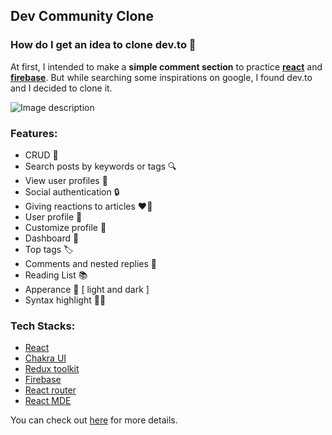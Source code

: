 ## Dev Community Clone

### How do I get an idea to clone dev.to 🤔

At first, I intended to make a **simple comment section** to practice **[react](https://reactjs.org/)** and **[firebase](https://firebase.google.com/)**. But while searching some inspirations on google, I found dev.to and I decided to clone it. 

![Image description](https://dev-to-uploads.s3.amazonaws.com/uploads/articles/td5aki966mwjlkz9mtde.png)

### Features: 

- CRUD 🫠
- Search posts by keywords or tags 🔍
- View user profiles 🧐
- Social authentication 🔒
- Giving reactions to articles ❤️‍🔥
- User profile 👻
- Customize profile 🫣
- Dashboard 🫠
- Top tags 🏷
- Comments and nested replies 💬
- Reading List 📚
- Apperance 🎨 [ light and dark ]
- Syntax highlight 🎨🔥


### Tech Stacks: 

- [React](https://reactjs.org/)
- [Chakra UI](https://chakra-ui.com/) 
- [Redux toolkit](https://redux-toolkit.js.org/) 
- [Firebase](https://firebase.google.com/) 
- [React router](https://reactrouter.com/en/main) 
- [React MDE](https://www.npmjs.com/package/react-mde) 

You can check out [here](https://dev-community-clone.vercel.app/zwel/I-cloned-dev.to-with-react,-firebase-and-more..._1uilShxfoXHsV0PUSppT) for more details.
